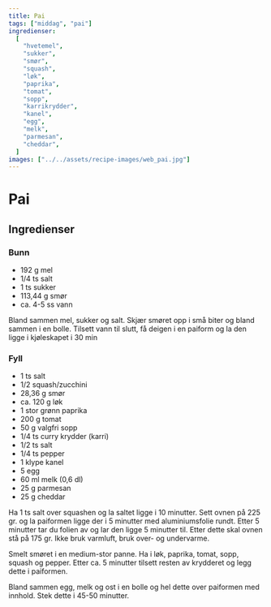 ```yaml
---
title: Pai
tags: ["middag", "pai"]
ingredienser:
  [
    "hvetemel",
    "sukker",
    "smør",
    "squash",
    "løk",
    "paprika",
    "tomat",
    "sopp",
    "karrikrydder",
    "kanel",
    "egg",
    "melk",
    "parmesan",
    "cheddar",
  ]
images: ["../../assets/recipe-images/web_pai.jpg"]
---
```


# Pai

## Ingredienser

### Bunn

- 192 g mel
- 1/4 ts salt
- 1 ts sukker
- 113,44 g smør
- ca. 4-5 ss vann

Bland sammen mel, sukker og salt. Skjær smøret opp i små biter og bland sammen i en bolle. Tilsett vann til slutt, få deigen i en paiform og la den ligge i kjøleskapet i 30 min

### Fyll

- 1 ts salt
- 1/2 squash/zucchini
- 28,36 g smør
- ca. 120 g løk
- 1 stor grønn paprika
- 200 g tomat
- 50 g valgfri sopp
- 1/4 ts curry krydder (karri)
- 1/2 ts salt
- 1/4 ts pepper
- 1 klype kanel
- 5 egg
- 60 ml melk (0,6 dl)
- 25 g parmesan
- 25 g cheddar

Ha 1 ts salt over squashen og la saltet ligge i 10 minutter. Sett ovnen på 225 gr. og la paiformen ligge der i 5 minutter med aluminiumsfolie rundt. Etter 5 minutter tar du folien av og lar den ligge 5 minutter til. Etter dette skal ovnen stå på 175 gr. Ikke bruk varmluft, bruk over- og undervarme.

Smelt smøret i en medium-stor panne. Ha i løk, paprika, tomat, sopp, squash og pepper. Etter ca. 5 minutter tilsett resten av krydderet og legg dette i paiformen.

Bland sammen egg, melk og ost i en bolle og hel dette over paiformen med innhold. Stek dette i 45-50 minutter.
